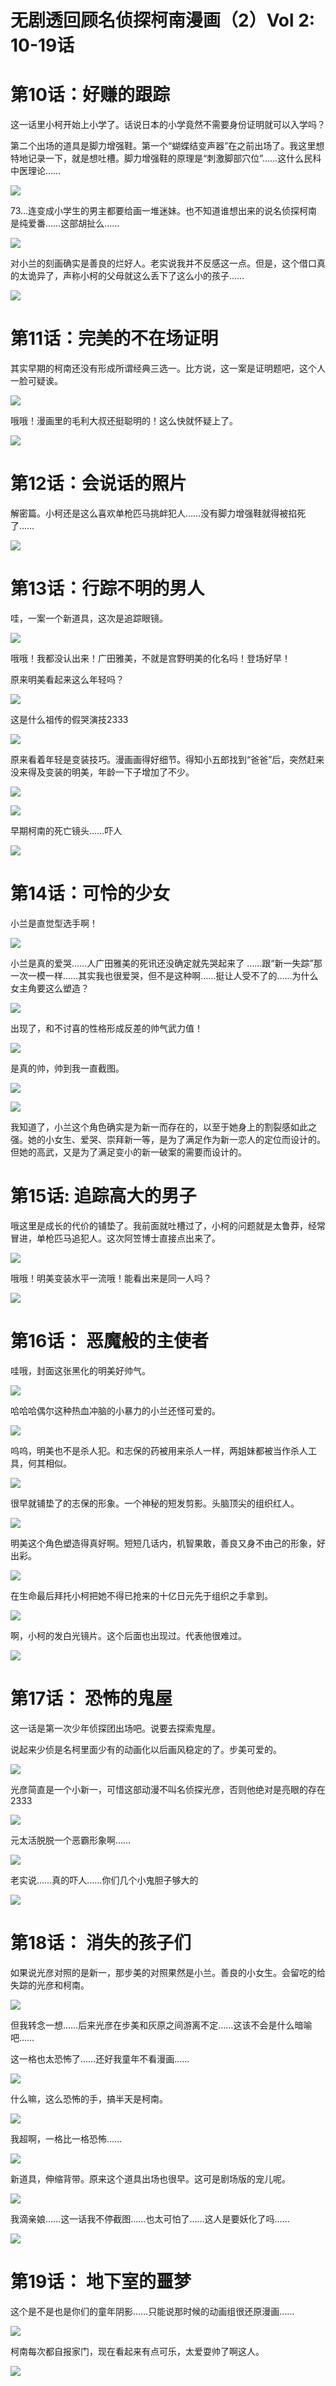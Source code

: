 # 无剧透回顾名侦探柯南漫画（2）Vol 2: 10-19话

# 第10话：好赚的跟踪

这一话里小柯开始上小学了。话说日本的小学竟然不需要身份证明就可以入学吗？  

第二个出场的道具是脚力增强鞋。第一个“蝴蝶结变声器”在之前出场了。我这里想特地记录一下，就是想吐槽。脚力增强鞋的原理是“刺激脚部穴位”……这什么民科中医理论……

![](17ba2d14c4a63f909eaac740b287f6e7_MD5.png)

73...连变成小学生的男主都要给画一堆迷妹。也不知道谁想出来的说名侦探柯南是纯爱番……这部胡扯么……

![](81f5375f974b9467bd7736ddffa56829_MD5.png)

对小兰的刻画确实是善良的烂好人。老实说我并不反感这一点。但是，这个借口真的太诡异了，声称小柯的父母就这么丢下了这么小的孩子……

![](cde995a326748e02a355d9f1513b84ff_MD5.png)

# 第11话：完美的不在场证明

其实早期的柯南还没有形成所谓经典三选一。比方说，这一案是证明题吧，这个人一脸可疑诶。

![](eda830b571807ecddb8cc713f175941e_MD5.png)

哦哦！漫画里的毛利大叔还挺聪明的！这么快就怀疑上了。

![](00cbe0280272862c8eefcddc931eec0f_MD5.png)

# 第12话：会说话的照片

解密篇。小柯还是这么喜欢单枪匹马挑衅犯人……没有脚力增强鞋就得被掐死了……

![](d592e06bad0c6061c3a6acb521843fc7_MD5.png)

# 第13话：行踪不明的男人

哇，一案一个新道具，这次是追踪眼镜。

![](4a8262e206b3b449243d786cdd39a882_MD5.png)

哦哦！我都没认出来！广田雅美，不就是宫野明美的化名吗！登场好早！

原来明美看起来这么年轻吗？

![](07489c0ce538ce77c81dbfccb505a288_MD5.png)

这是什么祖传的假哭演技2333

![](4b79bde72f6c7a17b7534eb41f742efc_MD5.png)

原来看着年轻是变装技巧。漫画画得好细节。得知小五郎找到“爸爸”后，突然赶来没来得及变装的明美，年龄一下子增加了不少。

![](3c4a39fab1b63a3e07f60d10f7f58d36_MD5.png)

  

![](1a9cb6388c1936f01377781a96c43028_MD5.png)

早期柯南的死亡镜头……吓人

![](1c79d334f12592cef068123840312d37_MD5.png)

# 第14话：可怜的少女

小兰是直觉型选手啊！  

![](2b99da1bd053adee012e8d03800f2a9b_MD5.png)

小兰是真的爱哭……人广田雅美的死讯还没确定就先哭起来了 ……跟“新一失踪”那一次一模一样……其实我也很爱哭，但不是这种啊……挺让人受不了的……为什么女主角要这么塑造？

![](84560d6a5350cfe9c523481d1b0924bf_MD5.png)

出现了，和不讨喜的性格形成反差的帅气武力值！

![](81591a225274f46c331027f09d564cce_MD5.png)

是真的帅，帅到我一直截图。

![](daee6179181658c011a09e7774109897_MD5.png)

  

![](2dbfe4828c6d1d1652cb3f3d3b0da97e_MD5.png)

我知道了，小兰这个角色确实是为新一而存在的，以至于她身上的割裂感如此之强。她的小女生、爱哭、崇拜新一等，是为了满足作为新一恋人的定位而设计的。但她的高武，又是为了满足变小的新一破案的需要而设计的。

# 第15话: 追踪高大的男子

哦这里是成长的代价的铺垫了。我前面就吐槽过了，小柯的问题就是太鲁莽，经常冒进，单枪匹马追犯人。这次阿笠博士直接点出来了。

![](14a31e13f061926d4d4a57c202f5589d_MD5.png)

哦哦！明美变装水平一流哦！能看出来是同一人吗？

![](e330334ace3f94ab01043d6c9f65fa82_MD5.png)

# 第16话： 恶魔般的主使者

哇哦，封面这张黑化的明美好帅气。

![](73d5d4d149c889829c331104579bd93c_MD5.png)

哈哈哈偶尔这种热血冲脑的小暴力的小兰还怪可爱的。

![](0ace910cfbb1c3ebcf0c4eed01d26164_MD5.png)

呜呜，明美也不是杀人犯。和志保的药被用来杀人一样，两姐妹都被当作杀人工具，何其相似。

![](83a8652b2ad6cc23eeaac33b9bf4d97e_MD5.png)

很早就铺垫了的志保的形象。一个神秘的短发剪影。头脑顶尖的组织红人。

![](f7e3e6d53b4ba5d363bef16419adaf26_MD5.png)

明美这个角色塑造得真好啊。短短几话内，机智果敢，善良又身不由己的形象，好出彩。

![](2afb51cf50b71c0a72fdd5c272802928_MD5.png)

在生命最后拜托小柯把她不得已抢来的十亿日元先于组织之手拿到。  

![](eb97b885a01deec7c81257ea0a9eb352_MD5.png)

啊，小柯的发白光镜片。这个后面也出现过。代表他很难过。

![](3b5745475dde9a57ce7f81d827121f3c_MD5.png)

  

# 第17话： 恐怖的鬼屋

这一话是第一次少年侦探团出场吧。说要去探索鬼屋。

说起来少侦是名柯里面少有的动画化以后画风稳定的了。步美可爱的。

![](d3a7f1edfbcf608ead224aa774839da6_MD5.png)

光彦简直是一个小新一，可惜这部动漫不叫名侦探光彦，否则他绝对是亮眼的存在2333  

![](3b7c40567dcab4cb6562c88ce16c2142_MD5.png)

元太活脱脱一个恶霸形象啊……

![](01972bdcf4db12bad7766831832b0fde_MD5.png)

  

老实说……真的吓人……你们几个小鬼胆子够大的

![](aa0dd360f0385c8fd5bb2f8593e47da2_MD5.png)

# 第18话： 消失的孩子们

如果说光彦对照的是新一，那步美的对照果然是小兰。善良的小女生。会留吃的给失踪的光彦和柯南。

![](3d9200352ab35787b5cab568e768aa16_MD5.png)

但我转念一想……后来光彦在步美和灰原之间游离不定……这该不会是什么暗喻吧……

这一格也太恐怖了……还好我童年不看漫画……

![](805b272ef3257ff009718c04a784c92f_MD5.png)

什么嘛，这么恐怖的手，搞半天是柯南。

![](bdea6b8d2caddfc5d279639efefd1e78_MD5.png)

我超啊，一格比一格恐怖……

![](32c63ef00ffbc0ee8e5db4aa66541fa4_MD5.png)

新道具，伸缩背带。原来这个道具出场也很早。这可是剧场版的宠儿呢。

![](31952d2a4a58956f6cb28efa3457f44d_MD5.png)

我滴亲娘……这一话我不停截图……也太可怕了……这人是要妖化了吗……

  

![](0c8bdc2bba4be42803ee24aca06031e8_MD5.png)

# 第19话： 地下室的噩梦

这个是不是也是你们的童年阴影……只能说那时候的动画组很还原漫画……

![](94d3f5e1c6abb0ca5db580503c7cf374_MD5.png)

柯南每次都自报家门，现在看起来有点可乐，太爱耍帅了啊这人。

![](d5c53d90381ae75938120890cdc0fb2e_MD5.png)